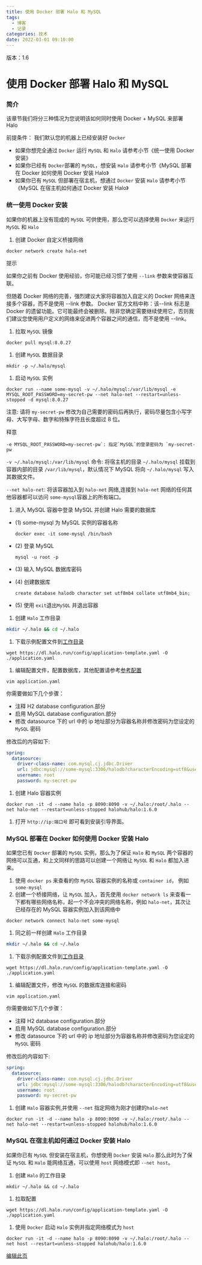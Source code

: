 ```yaml
---
title: 使用 Docker 部署 Halo 和 MySQL
tags:
  - 博客
  - 记录
categories: 技术 
date: 2022-03-01 09:10:00
---
```


版本：1.6

# 使用 Docker 部署 Halo 和 MySQL

### 简介[](https://docs.halo.run/getting-started/install/other/docker-mysql/#简介)

该章节我们将分三种情况为您说明该如何同时使用 Docker + MySQL 来部署 Halo

前提条件： 我们默认您的机器上已经安装好 `Docker`

- 如果你想完全通过 `Docker` 运行 `MySQL` 和 `Halo` 请参考小节《统一使用 Docker 安装》
- 如果你已经有 `Docker`部署的 `MySQL`，想安装 `Halo` 请参考小节《MySQL 部署在 Docker 如何使用 Docker 安装 Halo》
- 如果你已有 `MySQL` 但部署在宿主机，想通过 `Docker` 安装 `Halo` 请参考小节《MySQL 在宿主机如何通过 Docker 安装 Halo》

### 统一使用 Docker 安装[](https://docs.halo.run/getting-started/install/other/docker-mysql/#统一使用-docker-安装)

如果你的机器上没有现成的 `MySQL` 可供使用，那么您可以选择使用 `Docker` 来运行 `MySQL` 和 `Halo`

1. 创建 Docker 自定义桥接网络

```shell
docker network create halo-net
```



提示

如果你之前有 Docker 使用经验，你可能已经习惯了使用 `--link` 参数来使容器互联。

但随着 Docker 网络的完善，强烈建议大家将容器加入自定义的 Docker 网络来连接多个容器，而不是使用 --link 参数。 Docker 官方文档中称：该--link 标志是 Docker 的遗留功能。它可能最终会被删除。除非您确定需要继续使用它，否则我们建议您使用用户定义的网络来促进两个容器之间的通信，而不是使用 --link。

1. 拉取 `MySQL` 镜像

```shell
docker pull mysql:8.0.27
```



1. 创建 `MySQL` 数据目录

```shell
mkdir -p ~/.halo/mysql
```



1. 启动 `MySQL` 实例

```shell
docker run --name some-mysql -v ~/.halo/mysql:/var/lib/mysql -e MYSQL_ROOT_PASSWORD=my-secret-pw --net halo-net --restart=unless-stopped -d mysql:8.0.27
```



注意: 请将 `my-secret-pw` 修改为自己需要的密码后再执行，密码尽量包含小写字母、大写字母、数字和特殊字符且长度超过 8 位。

释意

```
-e MYSQL_ROOT_PASSWORD=my-secret-pw`: 指定`MySQL`的登录密码为 `my-secret-pw
```

`-v ~/.halo/mysql:/var/lib/mysql` 命令: 将宿主机的目录 `~/.halo/mysql` 挂载到容器内部的目录 `/var/lib/mysql`，默认情况下 MySQL 将向 `~/.halo/mysql` 写入其数据文件。

`--net halo-net`: 将该容器加入到 `halo-net` 网络,连接到 `halo-net` 网络的任何其他容器都可以访问 `some-mysql`容器上的所有端口。

1. 进入 MySQL 容器中登录 MySQL 并创建 Halo 需要的数据库

- (1) some-mysql 为 MySQL 实例的容器名称

  ```shell
  docker exec -it some-mysql /bin/bash
  ```

  

- (2) 登录 MySQL

  ```shell
  mysql -u root -p
  ```

  

- (3) 输入 MySQL 数据库密码

- (4) 创建数据库

  ```shell
  create database halodb character set utf8mb4 collate utf8mb4_bin;
  ```

  

- (5) 使用 `exit`退出`MySQL` 并退出容器

1. 创建 `Halo` 工作目录

```bash
mkdir ~/.halo && cd ~/.halo
```



1. 下载示例配置文件到[工作目录](https://docs.halo.run/getting-started/prepare#工作目录)

```shell
wget https://dl.halo.run/config/application-template.yaml -O ./application.yaml
```



1. 编辑配置文件，配置数据库，其他配置请参考[参考配置](https://docs.halo.run/getting-started/config)

```shell
vim application.yaml
```



你需要做如下几个步骤：

- 注释 H2 database configuration.部分
- 启用 MySQL database configuration.部分
- 修改 datasource 下的 url 中的 ip 地址部分为容器名称并修改密码为您设定的 `MySQL` 密码

修改后的内容如下:

```yaml
spring:
  datasource:
    driver-class-name: com.mysql.cj.jdbc.Driver
    url: jdbc:mysql://some-mysql:3306/halodb?characterEncoding=utf8&useSSL=false&serverTimezone=Asia/Shanghai&allowPublicKeyRetrieval=true
    username: root
    password: my-secret-pw
```



1. 创建 Halo 容器实例

```shell
docker run -it -d --name halo -p 8090:8090 -v ~/.halo:/root/.halo --net halo-net --restart=unless-stopped halohub/halo:1.6.0
```



1. 打开 `http://ip:端口号` 即可看到安装引导界面。

### MySQL 部署在 Docker 如何使用 Docker 安装 Halo[](https://docs.halo.run/getting-started/install/other/docker-mysql/#mysql-部署在-docker-如何使用-docker-安装-halo)

如果您已有 `Docker` 部署的 `MySQL` 实例，那么为了保证 `Halo` 和 `MySQL` 两个容器的网络可以互通，和上文同样的思路可以创建一个网络让 `MySQL` 和 `Halo` 都加入进来。

1. 使用 `docker ps` 来查看的你 `MySQL` 容器实例的名称或 `container id`， 例如 `some-mysql`
2. 创建一个桥接网络，让 `MySQL` 加入，首先使用 `docker network ls` 来查看一下都有哪些网络名称，起一个不会冲突的网络名称，例如 `halo-net`，其次让已经存在的 MySQL 容器实例加入到该网络中

```shell
docker network connect halo-net some-mysql
```



1. 同之前一样创建 `Halo` 工作目录

```bash
mkdir ~/.halo && cd ~/.halo
```



1. 下载示例配置文件到[工作目录](https://docs.halo.run/getting-started/prepare#工作目录)

```shell
wget https://dl.halo.run/config/application-template.yaml -O ./application.yaml
```



1. 编辑配置文件，修改 `MySQL` 的数据库连接和密码

```shell
vim application.yaml
```



你需要做如下几个步骤：

- 注释 H2 database configuration.部分
- 启用 MySQL database configuration.部分
- 修改 datasource 下的 url 中的 ip 地址部分为容器名称并修改密码为您设定的 `MySQL` 密码

修改后的内容如下:

```yaml
spring:
  datasource:
    driver-class-name: com.mysql.cj.jdbc.Driver
    url: jdbc:mysql://some-mysql:3306/halodb?characterEncoding=utf8&useSSL=false&serverTimezone=Asia/Shanghai&allowPublicKeyRetrieval=true
    username: root
    password: my-secret-pw
```



1. 创建 `Halo` 容器实例,并使用 `--net` 指定网络为刚才创建的`halo-net`

```shell
docker run -it -d --name halo -p 8090:8090 -v ~/.halo:/root/.halo --net halo-net --restart=unless-stopped halohub/halo:1.6.0
```



### MySQL 在宿主机如何通过 Docker 安装 Halo[](https://docs.halo.run/getting-started/install/other/docker-mysql/#mysql-在宿主机如何通过-docker-安装-halo)

如果你已有 `MySQL` 但安装在宿主机，你想使用 `Docker` 安装 `Halo` 那么此时为了保证 `MySQL` 和 `Halo` 能网络互通，可以使用 `host` 网络模式即 `--net host`。

1. 创建 `Halo` 的工作目录

```shell
mkdir ~/.halo && cd ~/.halo
```



1. 拉取配置

```shell
wget https://dl.halo.run/config/application-template.yaml -O ./application.yaml
```



1. 使用 `Docker` 启动 `Halo` 实例并指定网络模式为 `host`

```shell
docker run -it -d --name halo -p 8090:8090 -v ~/.halo:/root/.halo --net host --restart=unless-stopped halohub/halo:1.6.0
```



[编辑此页](https://github.com/halo-dev/docs/edit/main/versioned_docs/version-1.6/getting-started/install/other/docker-mysql.md)
